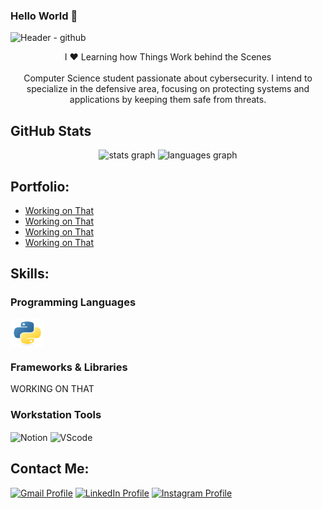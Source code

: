 ### Hello World 👋

<!-- Header -->
![Header - github](https://github.com/GabrielCMascarenhas/GabrielCMascarenhas/assets/169513523/388c51d9-b74a-4995-9234-795acf346d40)

<!-- Presentation -->
<p align="center">I ❤️ Learning how Things Work behind the Scenes <br><br>Computer Science student passionate about cybersecurity. I intend to specialize in the defensive area, focusing on protecting systems and applications by keeping them safe from threats.</p>

<!-- GitHub Stats -->
## GitHub Stats
<div align="center">
  <img width="54%" src="https://github-readme-stats.vercel.app/api?username=GabrielCMascarenhas&hide_title=false&hide_rank=false&show_icons=true&include_all_commits=false&count_private=true&disable_animations=false&theme=calm&locale=en&hide_border=false&order=1" height="230" alt="stats graph"/>
  <img width="44%" src="https://github-readme-stats.vercel.app/api/top-langs?username=rafaballerini&locale=en&hide_title=false&layout=compact&card_width=320&langs_count=6&theme=calm&hide_border=false&order=2" height="230" alt="languages graph"/>
</div>

<!-- Portfolio -->
## Portfolio:
- <a href="https://www.youtube.com/watch?v=Rd2DzZaOhfM">Working on That</a>
- <a href="https://www.youtube.com/watch?v=Rd2DzZaOhfM">Working on That</a>
- <a href="https://www.youtube.com/watch?v=Rd2DzZaOhfM">Working on That</a>
- <a href="https://www.youtube.com/watch?v=Rd2DzZaOhfM">Working on That</a>

<!-- Skills: Programming Languages -->
## Skills:
<h3>Programming Languages</h3>
<div style="flex-basis: 38%;">
  <img align="center" alt="Python" height="44" width="54" src="https://raw.githubusercontent.com/devicons/devicon/master/icons/python/python-original.svg">
</div>
  
<!-- Skills: Frameworks & Libraries -->
<h3>Frameworks & Libraries</h3>
<div style="flex-basis: 48%;">
  <p>WORKING ON THAT</p>
</div>
  
<!-- Skills: Workstation Tools -->
<h3>Workstation Tools</h3>
<div style="flex-basis: 48%;">
  <img align="center" alt="Notion" height="35" width="45" src="https://cdn.jsdelivr.net/gh/devicons/devicon@latest/icons/notion/notion-original.svg" />
  <img align="center" alt="VScode" height="35" width="45" src="https://cdn.jsdelivr.net/gh/devicons/devicon/icons/vscode/vscode-original.svg">
</div>

<!-- Contacts -->
## Contact Me:
<div align="left"> 
  <a href="mailto:contatogabrielcmascarenhas@gmail.com"><img src="https://img.shields.io/badge/Gmail-%23e07a5f?style=for-the-badge&logo=Gmail&logoColor=%23ebcfb2&labelColor=%23373f51"alt="Gmail Profile"></a>
  <a href="https://www.linkedin.com/in/perfil-gabriel"><img src="https://img.shields.io/badge/LinkedIn-%23e07a5f?style=for-the-badge&logo=LinkedIn&logoColor=%23ebcfb2&labelColor=%23373f51" alt="LinkedIn Profile"></a>
  <a href="https://instagram.com/gmascarenhas8"><img src="https://img.shields.io/badge/Instagram-%23e07a5f?style=for-the-badge&logo=Instagram&logoColor=%23ebcfb2&labelColor=%23373f51" alt="Instagram Profile"></a> 
</div>

